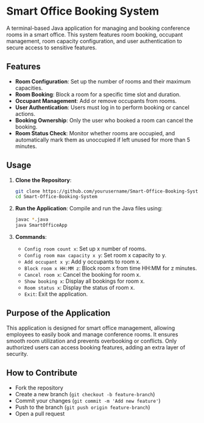 # Smart Office Booking System

A terminal-based Java application for managing and booking conference rooms in a smart office. This system features room booking, occupant management, room capacity configuration, and user authentication to secure access to sensitive features.

## Features
- **Room Configuration**: Set up the number of rooms and their maximum capacities.
- **Room Booking**: Block a room for a specific time slot and duration.
- **Occupant Management**: Add or remove occupants from rooms.
- **User Authentication**: Users must log in to perform booking or cancel actions.
- **Booking Ownership**: Only the user who booked a room can cancel the booking.
- **Room Status Check**: Monitor whether rooms are occupied, and automatically mark them as unoccupied if left unused for more than 5 minutes.


## Usage
1. **Clone the Repository**:
   ```bash
   git clone https://github.com/yourusername/Smart-Office-Booking-System.git
   cd Smart-Office-Booking-System
   ```

2. **Run the Application**:
   Compile and run the Java files using:
   ```bash
   javac *.java
   java SmartOfficeApp
   ```

3. **Commands**:
   - `Config room count x`: Set up x number of rooms.
   - `Config room max capacity x y`: Set room x capacity to y.
   - `Add occupant x y`: Add y occupants to room x.
   - `Block room x HH:MM z`: Block room x from time HH:MM for z minutes.
   - `Cancel room x`: Cancel the booking for room x.
   - `Show booking x`: Display all bookings for room x.
   - `Room status x`: Display the status of room x.
   - `Exit`: Exit the application.

## Purpose of the Application
This application is designed for smart office management, allowing employees to easily book and manage conference rooms. It ensures smooth room utilization and prevents overbooking or conflicts. Only authorized users can access booking features, adding an extra layer of security.


## How to Contribute
- Fork the repository
- Create a new branch (`git checkout -b feature-branch`)
- Commit your changes (`git commit -m 'Add new feature'`)
- Push to the branch (`git push origin feature-branch`)
- Open a pull request
